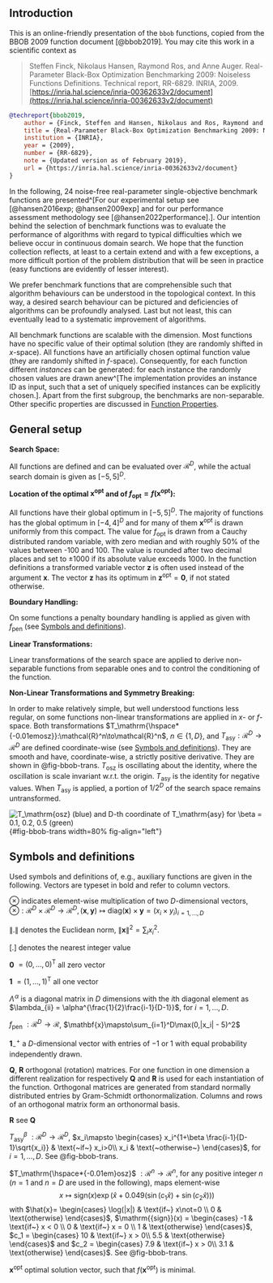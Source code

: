 ## Introduction

This is an online-friendly presentation of the `bbob` functions, copied 
from the BBOB 2009 function document [@bbob2019]. You may cite this work 
in a scientific context as

> Steffen Finck, Nikolaus Hansen, Raymond Ros, and Anne Auger. Real-Parameter Black-Box Optimization 
Benchmarking 2009: Noiseless Functions Definitions. Technical report, RR-6829. INRIA, 2009. 
[https://inria.hal.science/inria-00362633v2/document](https://inria.hal.science/inria-00362633v2/document)

```bibtex
@techreport{bbob2019,
    author = {Finck, Steffen and Hansen, Nikolaus and Ros, Raymond and Auger, Anne},
    title = {Real-Parameter Black-Box Optimization Benchmarking 2009: Noiseless Functions Definitions},
    institution = {INRIA},
    year = {2009},
    number = {RR-6829},
    note = {Updated version as of February 2019},
    url = {https://inria.hal.science/inria-00362633v2/document}
}
```

In the following, 24 noise-free real-parameter single-objective
benchmark functions are presented^[For our experimental setup see
    [@hansen2016exp; @hansen2009exp] and for our performance
    assessment methodology see [@hansen2022performance].]. Our intention behind the
selection of benchmark functions was to evaluate the performance of
algorithms with regard to typical difficulties which we believe occur in
continuous domain search. We hope that the function collection reflects,
at least to a certain extend and with a few exceptions, a more difficult
portion of the problem distribution that will be seen in practice (easy
functions are evidently of lesser interest).

We prefer benchmark functions that are comprehensible such that
algorithm behaviours can be understood in the topological context. In
this way, a desired search behaviour can be pictured and deficiencies of
algorithms can be profoundly analysed. Last but not least, this can
eventually lead to a systematic improvement of algorithms.

All benchmark functions are scalable with the dimension. Most functions
have no specific value of their optimal solution (they are randomly
shifted in $x$-space). All functions have an artificially chosen optimal
function value (they are randomly shifted in $f$-space). Consequently,
for each function different *instances* can be generated: for each
instance the randomly chosen values are drawn anew^[The implementation provides an instance ID as input, such that a set of uniquely specified instances can be explicitly chosen.]. Apart from the
first subgroup, the benchmarks are non-separable. Other specific
properties are discussed in [Function Properties](#function-properties).

## General setup

**Search Space:**

All functions are defined and can be evaluated over
$\mathcal{R}^{D}$, while the actual search
domain is given as $[-5,5]^{D}$.

**Location of the optimal $\mathbf{x}^\mathrm{opt}$ and of $f_\mathrm{opt}=f(\mathbf{x^\mathrm{opt}})$:**

All functions have their global optimum in $[-5,5]^{D}$.
The majority of functions has the global optimum in
$[-4,4]^{D}$ and for many of them
$\mathbf{x}^\mathrm{opt}$ is drawn uniformly from this compact. The
value for $f_\mathrm{opt}$ is drawn from a Cauchy distributed random
variable, with zero median and with roughly 50% of the values between
-100 and 100. The value is rounded after two decimal places and set to
$\pm1000$ if its absolute value exceeds $1000$. In the function
definitions a transformed variable vector $\mathbf{z}$ is
often used instead of the argument $\mathbf{x}$. The vector
$\mathbf{z}$ has its optimum in
$\mathbf{z^\mathrm{opt}}=\mathbf{0}$, if not
stated otherwise.

**Boundary Handling:**

On some functions a penalty boundary handling is applied as given with
$f^{{}}_\mathrm{pen}$ (see [Symbols and definitions](#symbols-and-definitions)).

**Linear Transformations:**

Linear transformations of the search space are applied to derive
non-separable functions from separable ones and to control the
conditioning of the function.

**Non-Linear Transformations and Symmetry Breaking:**

In order to make relatively simple, but well understood functions less
regular, on some functions non-linear transformations are applied in
$x$- or $f$-space. Both transformations
$T_\mathrm{\hspace*{-0.01emosz}}:\mathcal{R}^n\to\mathcal{R}^n$,
$n\in\{1,D\}$, and
$T_\mathrm{asy}:\mathcal{R}^D\to\mathcal{R}^D$
are defined coordinate-wise (see [Symbols and definitions](#symbols-and-definitions)). They are smooth and have,
coordinate-wise, a strictly positive derivative. 
They are shown in @fig-bbob-trans.
$T_\mathrm{osz}$ is oscillating about the
identity, where the oscillation is scale invariant w.r.t. the origin.
$T^{{}}_\mathrm{asy}$ is the identity for negative values. When
$T^{{}}_\mathrm{asy}$ is applied, a portion of $1/2^D$ of
the search space remains untransformed.

![$T_\mathrm{osz}$ (blue) and $D$-th coordinate of $T_\mathrm{asy}$ for
$\beta = 0.1, 0.2, 0.5$ (green)](../assets/bbob/images/bbob_transformations.png){#fig-bbob-trans width=80% fig-align="left"}

## Symbols and definitions

Used symbols and definitions of, e.g., auxiliary functions are given in
the following. Vectors are typeset in bold and refer to column vectors.

$\otimes$    indicates element-wise multiplication of two
    $D$-dimensional vectors,
    $\otimes:\mathcal{R}^D\times\mathcal{R}^D\to\mathcal{R}^D, 
        (\mathbf{x},\mathbf{y})\mapsto\mathrm{{diag}}(\mathbf{x})\times\mathbf{y}=(x_i\times y_i)_{i=1,\dots,D}$

$\|.\|$    denotes the Euclidean norm,
    $\|\mathbf{x}\|^2=\sum_i x_i^2$.

$[.]$    denotes the nearest integer value

$\mathbf{0}$    $=(0,\dots,0)^{\mathrm{T}}$ all zero vector

$\mathbf{1}$    $=(1,\dots,1)^{\mathrm{T}}$ all one vector

$\Lambda^{\!\alpha}$    is a diagonal matrix in $D$ dimensions with the $i$th diagonal
    element as $\lambda_{ii} =
      \alpha^{\frac{1}{2}\frac{i-1}{D-1}}$, for
    $i=1,\dots,D$.

$f^{{}}_\mathrm{pen}$    $:\mathcal{R}^D\to\mathcal{R}$,
    $\mathbf{x}\mapsto\sum_{i=1}^D\max(0,|x_i| - 5)^2$

$\mathbf{1}_-^+$    a $D$-dimensional vector with entries of $-1$ or $1$ with equal
    probability independently drawn.

$\mathbf{Q}$, $\mathbf{R}$    orthogonal (rotation) matrices. For one function in one dimension a
    different realization for respectively $\mathbf{Q}$ and
    $\mathbf{R}$ is used for each instantiation of the function.
    Orthogonal matrices are generated from standard normally distributed
    entries by Gram-Schmidt orthonormalization. Columns and rows of an
    orthogonal matrix form an orthonormal basis.

$\mathbf{R}$    see $\mathbf{Q}$

$T^{{\beta}}_\mathrm{asy}$    $:\mathcal{R}^D\to\mathcal{R}^D$,
    $x_i\mapsto
     \begin{cases}
       x_i^{1+\beta \frac{i-1}{D-1}\sqrt{x_i}} & \text{~if~} x_i>0\\ 
       x_i                                        & \text{~otherwise~}
     \end{cases}$, for $i=1,\dots,D$. See @fig-bbob-trans.

$T_\mathrm{\hspace*{-0.01em}osz}$    $:\mathcal{R}^n\to\mathcal{R}^n$, for any
    positive integer $n$ ($n=1$ and $n=D$ are used in the
    following), maps element-wise
    $$x\mapsto\mathrm{{sign}}(x)\exp\left(\hat{x} +
       0.049\left(\sin(c_1 \hat{x}) + \sin(c_2 \hat{x})\right)\right)$$
    with $\hat{x}= \begin{cases}
    		\log(|x|) & \text{if~} x\not=0 \\
                    0 & \text{otherwise}
    		\end{cases}$,
    $\mathrm{{sign}}(x) = \begin{cases} -1 & \text{if~} x < 0 \\ 
                                0 & \text{if~} x = 0 \\ 
                                1 & \text{otherwise} 
                 \end{cases}$, $c_1 = \begin{cases}
           10 & \text{if~} x > 0\\
           5.5 & \text{otherwise}
           \end{cases}$ and $c_2 = \begin{cases}
           7.9 & \text{if~} x > 0\\
           3.1 & \text{otherwise}
           \end{cases}$. See @fig-bbob-trans.

$\mathbf{x}^\mathrm{opt}$    optimal solution vector, such that
    $f(\mathbf{x^\mathrm{opt}})$ is minimal.

[^1]: For our experimental setup see
    [@hansen2009exp; @hansen2016experimental] and for our performance
    assessment methodology see [@hansen2022performance].

[^2]: The implementation provides an instance ID as input, such that a
    set of uniquely specified instances can be explicitly chosen.
